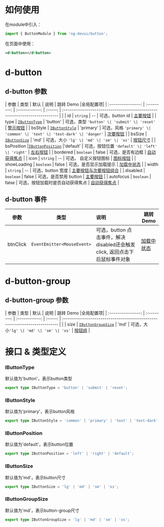 # 如何使用

在module中引入：

```ts
import { ButtonModule } from 'ng-devui/button';
```

在页面中使用：

```xml
<d-button></d-button>
```
# d-button
## d-button 参数

|    参数     |      类型      |  默认   | 说明                                                                           | 跳转 Demo                                            |全局配置项| 
| :----------------: | :---------: | :------------:  | :-----: | :---------------------------------------------------------------------------  |                                                     |
|     id      |            `string`             |   --    | 可选，button id     |   [主要按钮](demo#button-primary)                                             |
|    type     | [`IButtonType`](#ibuttontype)   | 'button'  | 可选，类型 `'button' \| 'submit' \| 'reset' ` |  [警示按钮](demo#button-danger)                                             |
|   bsStyle   | [`IButtonStyle`](#ibuttonstyle)  | 'primary' | 可选，风格 `'primary' \| 'common' \| 'text' \| 'text-dark' \| 'danger'`      | [次要按钮](demo#button-common)   |
|   bsSize    |  [`IButtonSize`](#ibuttonsize)   |  'md'   | 可选，大小 `'lg' \| 'md' \| 'sm' \| 'xs'`          | [按钮尺寸](demo#button-size)      |
| bsPosition |[`IButtonPosition`](#ibuttonposition) |'default' | 可选，按钮位置 `'default' \| 'left' \| 'right'`  | [左右按钮](demo#button-left-right)     |
|  bordered   |   `boolean`     |  false  | 可选，是否有边框          |      [自动获得焦点](demo#button-auto-focus)             |
|    icon     |    `string`     |   --    | 可选， 自定义按钮图标                                                          | [图标按钮](demo#button-icon)      |
| showLoading |   `boolean`     |  false  | 可选，是否显示加载提示                                                         | [加载中状态](demo#button-loading) |
|    width    |    `string`     |   --    | 可选，button 宽度    |   [主要按钮与次要按钮组合](demo#button-primary-and-common)         |
|  disabled   |   `boolean`     |  false  | 可选，是否禁用 button                                                         | [主要按钮](demo#button-primary)   |
|  autofocus  |   `boolean`     |  false  | 可选，按钮加载时是否自动获得焦点                                                | [自动获得焦点](demo#button-auto-focus)  |

## d-button 事件

|   参数   |        类型         | 说明                                                                                    | 跳转 Demo                                      |
| :------: | :-----------------: | :-------------------------------------------------------------------------------------- | ---------------------------------------------- |
| btnClick | `EventEmitter<MouseEvent>` | 可选，button 点击事件，解决disabled还会触发 click, 返回点击下后鼠标事件对象 |  [加载中状态](demo#button-loading)  |

# d-button-group
## d-button-group 参数  

|    参数     |      类型      |  默认   | 说明                                                                           | 跳转 Demo                                            |全局配置项| 
| :----------------: | :---------: | :------------:  | :-----: | :---------------------------------------------------------------------------  |                                                     |
|     size      |    [`IButtonGroupSize`](#ibuttongroupsize)     |  'md'   | 可选，大小`'lg' \| 'md' \| 'sm' \| 'xs'` | [按钮组](demo#button-groups) |


# 接口 & 类型定义
### IButtonType

默认值为'button'，表示button类型

```ts
export type IButtonType = 'button' | 'submit' | 'reset';
```

### IButtonStyle

默认值为'primary'，表示button风格

```ts
export type IButtonStyle = 'common' | 'primary' | 'text' | 'text-dark' | 'danger';
```

### IButtonPosition

默认值为'default'，表示button位置

```ts
export type IButtonPosition = 'left' | 'right' | 'default';
```

### IButtonSize
默认值为'md'，表示button尺寸

```ts
export type IButtonSize = 'lg' | 'md' | 'sm' | 'xs';
```

### IButtonGroupSize
默认值为'md'，表示button-group尺寸

```ts
export type IButtonGroupSize = 'lg' | 'md' | 'sm' | 'xs';
```
